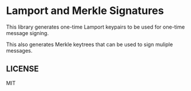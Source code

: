 # Lamport and Merkle Signatures
This library generates one-time Lamport keypairs to be used for one-time message signing.

This also generates Merkle keytrees that can be used to sign muliple messages.

## LICENSE
MIT

